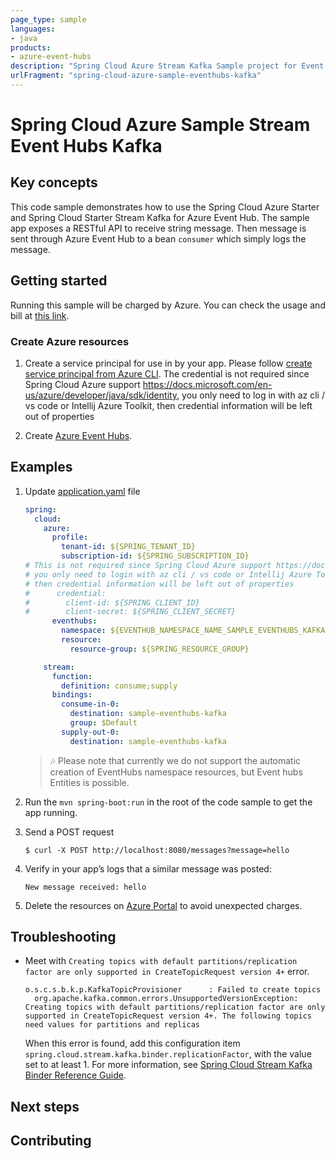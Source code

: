 ```yaml
---
page_type: sample
languages:
- java
products:
- azure-event-hubs
description: "Spring Cloud Azure Stream Kafka Sample project for Event Hubs"
urlFragment: "spring-cloud-azure-sample-eventhubs-kafka"
---
```


# Spring Cloud Azure Sample Stream Event Hubs Kafka

## Key concepts

This code sample demonstrates how to use the Spring Cloud Azure Starter and Spring Cloud Starter Stream Kafka for Azure Event Hub. The sample app exposes a RESTful API to receive
string message. Then message is sent through Azure Event Hub to a bean `consumer`
which simply logs the message.

## Getting started


Running this sample will be charged by Azure. You can check the usage and bill at
[this link][azure-account].


### Create Azure resources

1. Create a service principal for use in by your app. Please follow 
   [create service principal from Azure CLI][create-sp-using-azure-cli]. 
   The credential is not required since Spring Cloud Azure support https://docs.microsoft.com/en-us/azure/developer/java/sdk/identity,
   you only need to log in with az cli / vs code or Intellij Azure Toolkit, then credential information will be left out of properties

3. Create [Azure Event Hubs][create-event-hubs]. 

## Examples

1.  Update
    [application.yaml][application.yaml]
    file
    
    ```yaml
    spring:
      cloud:
        azure:
          profile:
            tenant-id: ${SPRING_TENANT_ID}
            subscription-id: ${SPRING_SUBSCRIPTION_ID}
    # This is not required since Spring Cloud Azure support https://docs.microsoft.com/en-us/azure/developer/java/sdk/identity
    # you only need to login with az cli / vs code or Intellij Azure Toolkit
    # then credential information will be left out of properties
    #      credential:
    #        client-id: ${SPRING_CLIENT_ID}
    #        client-secret: ${SPRING_CLIENT_SECRET}
          eventhubs:
            namespace: ${EVENTHUB_NAMESPACE_NAME_SAMPLE_EVENTHUBS_KAFKA}
            resource:
              resource-group: ${SPRING_RESOURCE_GROUP}
    
        stream:
          function:
            definition: consume;supply
          bindings:
            consume-in-0:
              destination: sample-eventhubs-kafka
              group: $Default
            supply-out-0:
              destination: sample-eventhubs-kafka
    ```
    > :notes: Please note that currently we do not support the automatic creation of EventHubs namespace resources, but Event hubs Entities is possible.

1.  Run the `mvn spring-boot:run` in the root of the code sample to get the app running.

1.  Send a POST request

        $ curl -X POST http://localhost:8080/messages?message=hello

1.  Verify in your app’s logs that a similar message was posted:

    `New message received: hello`

1.  Delete the resources on [Azure Portal][azure-portal] to avoid unexpected charges.

## Troubleshooting

- Meet with  `Creating topics with default partitions/replication factor are only supported in CreateTopicRequest version 4+` error.
  
  ```text
  o.s.c.s.b.k.p.KafkaTopicProvisioner      : Failed to create topics
    org.apache.kafka.common.errors.UnsupportedVersionException: Creating topics with default partitions/replication factor are only supported in CreateTopicRequest version 4+. The following topics need values for partitions and replicas
  ```

  When this error is found, add this configuration item `spring.cloud.stream.kafka.binder.replicationFactor`, with the value set to at least 1. For more information, see [Spring Cloud Stream Kafka Binder Reference Guide](https://docs.spring.io/spring-cloud-stream-binder-kafka/docs/current/reference/html/spring-cloud-stream-binder-kafka.html).

## Next steps

## Contributing

<!-- LINKS -->
[azure-account]: https://azure.microsoft.com/account/
[azure-portal]: https://ms.portal.azure.com/
[create-event-hubs]: https://docs.microsoft.com/azure/event-hubs/
[create-sp-using-azure-cli]: https://github.com/Azure-Samples/azure-spring-boot-samples/blob/main/create-sp-using-azure-cli.md
[application.yaml]: https://github.com/Azure-Samples/azure-spring-boot-samples/blob/main/eventhubs/azure-spring-cloud-starter-eventhubs-kafka/eventhubs-kafka/src/main/resources/application.yaml

